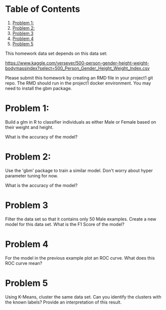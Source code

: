 
# Table of Contents

1.  [Problem 1:](#org9536f13)
2.  [Problem 2:](#orgb3c4748)
3.  [Problem 3](#orgc9fe25f)
4.  [Problem 4](#org16f5bba)
5.  [Problem 5](#org58c90e3)

This homework data set depends on this data set:

<https://www.kaggle.com/yersever/500-person-gender-height-weight-bodymassindex?select=500_Person_Gender_Height_Weight_Index.csv>

Please submit this homework by creating an RMD file in your project1
git repo. The RMD should run in the project1 docker environment. You
may need to install the gbm package.


<a id="org9536f13"></a>

# Problem 1:

Build a glm in R to classifier individuals as either Male or Female
based on their weight and height.

What is the accuracy of the model?


<a id="orgb3c4748"></a>

# Problem 2:

Use the 'gbm' package to train a similar model. Don't worry about
hyper parameter tuning for now. 

What is the accuracy of the model?


<a id="orgc9fe25f"></a>

# Problem 3

Filter the data set so that it contains only 50 Male examples. Create
a new model for this data set. What is the F1 Score of the model? 


<a id="org16f5bba"></a>

# Problem 4

For the model in the previous example plot an ROC curve. What does
this ROC curve mean?


<a id="org58c90e3"></a>

# Problem 5

Using K-Means, cluster the same data set. Can you identify the
clusters with the known labels? Provide an interpretation of this
result.

